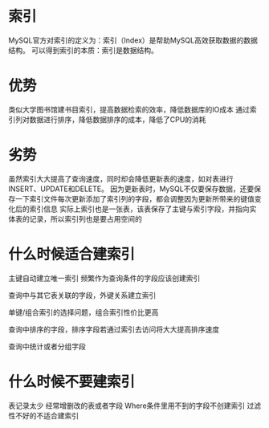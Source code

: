 # 索引

MySQL官方对索引的定义为：索引（Index）是帮助MySQL高效获取数据的数据结构。
可以得到索引的本质：索引是数据结构。

# 优势

类似大学图书馆建书目索引，提高数据检索的效率，降低数据库的IO成本
通过索引列对数据进行排序，降低数据排序的成本，降低了CPU的消耗

# 劣势

虽然索引大大提高了查询速度，同时却会降低更新表的速度，如对表进行INSERT、UPDATE和DELETE。
因为更新表时，MySQL不仅要保存数据，还要保存一下索引文件每次更新添加了索引列的字段，都会调整因为更新所带来的键值变化后的索引信息
实际上索引也是一张表，该表保存了主键与索引字段，并指向实体表的记录，所以索引列也是要占用空间的

# 什么时候适合建索引

主键自动建立唯一索引
频繁作为查询条件的字段应该创建索引

查询中与其它表关联的字段，外键关系建立索引

单键/组合索引的选择问题，组合索引性价比更高

查询中排序的字段，排序字段若通过索引去访问将大大提高排序速度

查询中统计或者分组字段

# 什么时候不要建索引

表记录太少
经常增删改的表或者字段
Where条件里用不到的字段不创建索引
过滤性不好的不适合建索引

